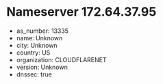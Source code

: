 # Nameserver 172.64.37.95

* as_number: 13335
* name: Unknown
* city: Unknown
* country: US
* organization: CLOUDFLARENET
* version: Unknown
* dnssec: true
